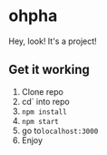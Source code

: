 # ohpha
Hey, look! It's a project!

## Get it working
1. Clone repo
2. cd` into repo
3. `npm install`
4. `npm start`
5. go to`localhost:3000`
6. Enjoy